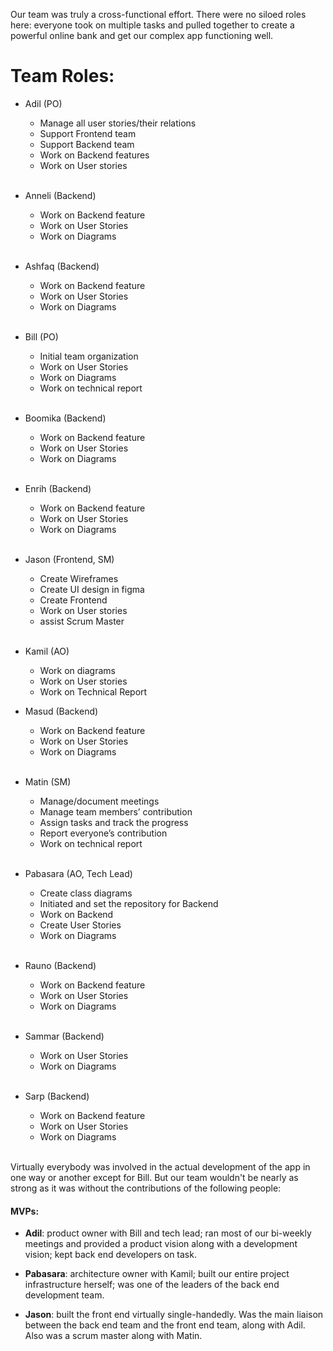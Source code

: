 Our team was truly a cross-functional effort. There were no siloed roles here: everyone took on multiple tasks and pulled together to create a powerful online bank and get our complex app functioning well.

# Team Roles:


- Adil (PO)
    -	Manage all user stories/their relations
    -	Support Frontend team
    -	Support Backend team
    -	Work on Backend features
    -	Work on User stories
    <br>

- Anneli (Backend)
    -	Work on Backend feature
    -	Work on User Stories
    -	Work on Diagrams
    <br>

- Ashfaq (Backend)
    -	Work on Backend feature
    -	Work on User Stories
    -	Work on Diagrams
    <br>

- Bill (PO)
    - Initial team organization
    - Work on User Stories
    - Work on Diagrams
    - Work on technical report
    <br>


- Boomika (Backend)
    -	Work on Backend feature
    -	Work on User Stories
    -	Work on Diagrams
    <br>

- Enrih (Backend)
    -	Work on Backend feature
    -	Work on User Stories
    -	Work on Diagrams
    <br>

- Jason (Frontend, SM)
    -	Create Wireframes
    -	Create UI design in figma
    -	Create Frontend
    -	Work on User stories
    -   assist Scrum Master
    <br>

- Kamil (AO)
    -	Work on diagrams
    -	Work on User stories
    -	Work on Technical Report

- Masud (Backend)
    -	Work on Backend feature
    -	Work on User Stories
    -	Work on Diagrams
    <br>

- Matin (SM)
    -	Manage/document meetings
    -	Manage team members’ contribution
    -	Assign tasks and track the progress
    -	Report everyone’s contribution
    -	Work on technical report
    <br>

- Pabasara (AO, Tech Lead)
    -	Create class diagrams
    -	Initiated and set the repository for Backend
    -	Work on Backend
    -	Create User Stories
    -	Work on Diagrams
    <br>

- Rauno (Backend)
    -	Work on Backend feature
    -	Work on User Stories
    -	Work on Diagrams
    <br>

- Sammar (Backend)
    -	Work on User Stories
    -	Work on Diagrams
    <br>

- Sarp (Backend)
    -	Work on Backend feature
    -	Work on User Stories
    -	Work on Diagrams
    <br>

Virtually everybody was involved in the actual development of the app in one way or another except for Bill. But our team wouldn't be nearly as strong as it was without the contributions of the following people:


#### MVPs:

- <b>Adil</b>: product owner with Bill and tech lead; ran most of our bi-weekly meetings and provided a product vision along with a development vision; kept back end developers on task.

- <b>Pabasara</b>: architecture owner with Kamil; built our entire project infrastructure herself; was one of the leaders of the back end development team.

- <b>Jason</b>: built the front end virtually single-handedly. Was the main liaison between the back end team and the front end team, along with Adil. Also was a scrum master along with Matin.
